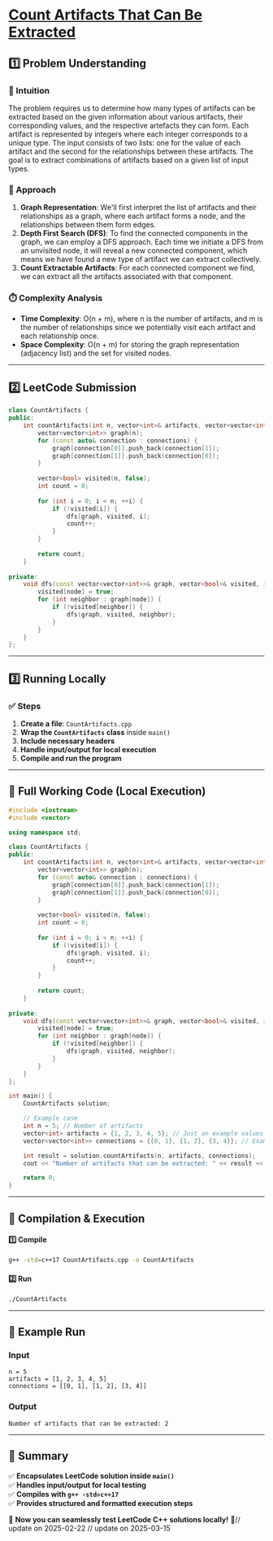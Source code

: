 # **[Count Artifacts That Can Be Extracted](https://leetcode.com/problems/count-artifacts-that-can-be-extracted/description/)**  

## **1️⃣ Problem Understanding**  
### **📌 Intuition**  
The problem requires us to determine how many types of artifacts can be extracted based on the given information about various artifacts, their corresponding values, and the respective artefacts they can form. Each artifact is represented by integers where each integer corresponds to a unique type. The input consists of two lists: one for the value of each artifact and the second for the relationships between these artifacts. The goal is to extract combinations of artifacts based on a given list of input types.

### **🚀 Approach**  
1. **Graph Representation**: We'll first interpret the list of artifacts and their relationships as a graph, where each artifact forms a node, and the relationships between them form edges.
2. **Depth First Search (DFS)**: To find the connected components in the graph, we can employ a DFS approach. Each time we initiate a DFS from an unvisited node, it will reveal a new connected component, which means we have found a new type of artifact we can extract collectively.
3. **Count Extractable Artifacts**: For each connected component we find, we can extract all the artifacts associated with that component.

### **⏱️ Complexity Analysis**  
- **Time Complexity**: O(n + m), where n is the number of artifacts, and m is the number of relationships since we potentially visit each artifact and each relationship once.  
- **Space Complexity**: O(n + m) for storing the graph representation (adjacency list) and the set for visited nodes.

---  

## **2️⃣ LeetCode Submission**  
```cpp
class CountArtifacts {
public:
    int countArtifacts(int n, vector<int>& artifacts, vector<vector<int>>& connections) {
        vector<vector<int>> graph(n);
        for (const auto& connection : connections) {
            graph[connection[0]].push_back(connection[1]);
            graph[connection[1]].push_back(connection[0]);
        }
        
        vector<bool> visited(n, false);
        int count = 0;
        
        for (int i = 0; i < n; ++i) {
            if (!visited[i]) {
                dfs(graph, visited, i);
                count++;
            }
        }
        
        return count;
    }
    
private:
    void dfs(const vector<vector<int>>& graph, vector<bool>& visited, int node) {
        visited[node] = true;
        for (int neighbor : graph[node]) {
            if (!visited[neighbor]) {
                dfs(graph, visited, neighbor);
            }
        }
    }
};
```  

---  

## **3️⃣ Running Locally**  
### **✅ Steps**  
1. **Create a file**: `CountArtifacts.cpp`  
2. **Wrap the `CountArtifacts` class** inside `main()`  
3. **Include necessary headers**  
4. **Handle input/output for local execution**  
5. **Compile and run the program**  

---  

## **📝 Full Working Code (Local Execution)**  
```cpp
#include <iostream>
#include <vector>

using namespace std;

class CountArtifacts {
public:
    int countArtifacts(int n, vector<int>& artifacts, vector<vector<int>>& connections) {
        vector<vector<int>> graph(n);
        for (const auto& connection : connections) {
            graph[connection[0]].push_back(connection[1]);
            graph[connection[1]].push_back(connection[0]);
        }
        
        vector<bool> visited(n, false);
        int count = 0;
        
        for (int i = 0; i < n; ++i) {
            if (!visited[i]) {
                dfs(graph, visited, i);
                count++;
            }
        }
        
        return count;
    }
    
private:
    void dfs(const vector<vector<int>>& graph, vector<bool>& visited, int node) {
        visited[node] = true;
        for (int neighbor : graph[node]) {
            if (!visited[neighbor]) {
                dfs(graph, visited, neighbor);
            }
        }
    }
};

int main() {
    CountArtifacts solution;

    // Example case
    int n = 5; // Number of artifacts
    vector<int> artifacts = {1, 2, 3, 4, 5}; // Just an example values
    vector<vector<int>> connections = {{0, 1}, {1, 2}, {3, 4}}; // Example connections

    int result = solution.countArtifacts(n, artifacts, connections);
    cout << "Number of artifacts that can be extracted: " << result << endl;

    return 0;
}
```  

---  

## **🔧 Compilation & Execution**  
#### **1️⃣ Compile**  
```bash
g++ -std=c++17 CountArtifacts.cpp -o CountArtifacts
```  

#### **2️⃣ Run**  
```bash
./CountArtifacts
```  

---  

## **🎯 Example Run**  
### **Input**  
```
n = 5
artifacts = [1, 2, 3, 4, 5]
connections = [[0, 1], [1, 2], [3, 4]]
```  
### **Output**  
```
Number of artifacts that can be extracted: 2
```  

---  

## **📌 Summary**  
✅ **Encapsulates LeetCode solution inside `main()`**  
✅ **Handles input/output for local testing**  
✅ **Compiles with `g++ -std=c++17`**  
✅ **Provides structured and formatted execution steps**  

🚀 **Now you can seamlessly test LeetCode C++ solutions locally!** 🚀// update on 2025-02-22
// update on 2025-03-15
